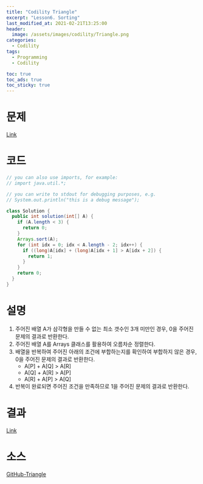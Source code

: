 ```yaml
---
title: "Codility Triangle"
excerpt: "Lesson6. Sorting"
last_modified_at: 2021-02-21T13:25:00
header:
  image: /assets/images/codility/Triangle.png
categories:
  - Codility
tags:
  - Programming
  - Codility

toc: true
toc_ads: true
toc_sticky: true
---
```

# 문제
[Link](https://app.codility.com/programmers/lessons/6-sorting/triangle/)

# 코드
```java
// you can also use imports, for example:
// import java.util.*;

// you can write to stdout for debugging purposes, e.g.
// System.out.println("this is a debug message");

class Solution {
  public int solution(int[] A) {
    if (A.length < 3) {
      return 0;
    }
    Arrays.sort(A);
    for (int idx = 0; idx < A.length - 2; idx++) {
      if ((long)A[idx] + (long)A[idx + 1] > A[idx + 2]) {
        return 1;
      }
    }
    return 0;
  }
}
```

# 설명
1. 주어진 배열 A가 삼각형을 만들 수 없는 최소 갯수인 3개 미만인 경우, 0을 주어진 문제의 결과로 반환한다.
2. 주어진 배열 A를 Arrays 클래스를 활용하여 오름차순 정렬한다.
3. 배열을 반복하여 주어진 아래의 조건에 부합하는지를 확인하여 부합하지 않은 경우, 0을 주어진 문제의 결과로 반환한다.
    - A[P] + A[Q] > A[R]
    - A[Q] + A[R] > A[P]
    - A[R] + A[P] > A[Q]
4. 반복이 완료되면 주어진 조건을 만족하므로 1을 주어진 문제의 결과로 반환한다.

# 결과
[Link](https://app.codility.com/demo/results/trainingS8CWFP-THS/)

# 소스
[GitHub-Triangle](https://github.com/GracefulSoul/Sample/blob/master/src/main/java/gracefulsoul/codility/lesson06/Triangle.java)